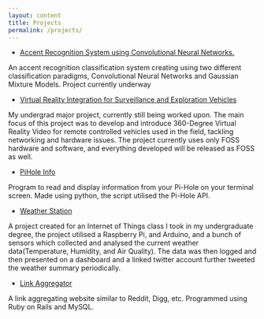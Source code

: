 ```yaml
---
layout: content
title: Projects
permalink: /projects/
---
```

- [Accent Recognition System using Convolutional Neural Networks.]()

An accent recognition classification system creating using two different classification paradigms, Convolutional Neural Networks and Gaussian Mixture Models. Project currently underway
- [Virtual Reality Integration for Surveillance and Exploration Vehicles]()

My undergrad major project, currently still being worked upon. The main focus of this project was to develop and introduce 360-Degree Virtual Reality Video for remote controlled vehicles used in the field, tackling networking and hardware issues. The project currently uses only FOSS hardware and software, and everything developed will be released as FOSS as well.
- [PiHole Info]()

Program to read and display information from your Pi-Hole on your terminal screen. Made using python, the script utilised the Pi-Hole API.
- [Weather Station]()

A project created for an Internet of Things class I took in my undergraduate degree, the project utilised a Raspberry Pi, and Arduino, and a bunch of sensors which collected and analysed the current weather data(Temperature, Humidity, and Air Quality). The data was then logged and then presented on a dashboard and a linked twitter account further tweeted the weather summary periodically.

- [Link Aggregator]()

A link aggregating website similar to Reddit, Digg, etc. Programmed using Ruby on Rails and MySQL.
